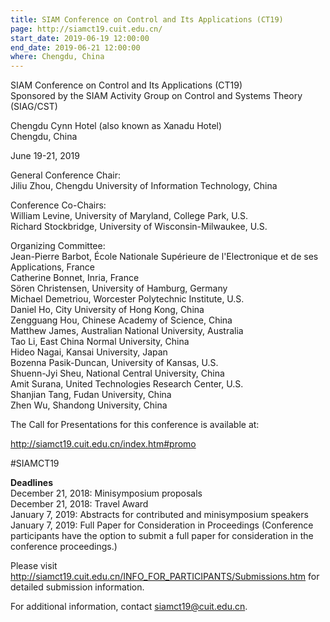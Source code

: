 ```yaml
---
title: SIAM Conference on Control and Its Applications (CT19)
page: http://siamct19.cuit.edu.cn/
start_date: 2019-06-19 12:00:00
end_date: 2019-06-21 12:00:00
where: Chengdu, China
---
```


SIAM Conference on Control and Its Applications (CT19)  
Sponsored by the SIAM Activity Group on Control and Systems Theory (SIAG/CST)
 
Chengdu Cynn Hotel (also known as Xanadu Hotel)  
Chengdu, China
 
June 19-21, 2019
 
General Conference Chair:  
Jiliu Zhou, Chengdu University of Information Technology, China
 
Conference Co-Chairs:  
William Levine, University of Maryland, College Park, U.S.  
Richard Stockbridge, University of Wisconsin-Milwaukee, U.S.
 
Organizing Committee:  
Jean-Pierre Barbot, &Eacute;cole Nationale Sup&eacute;rieure de l'Electronique et de ses Applications, France  
Catherine Bonnet, Inria, France  
S&ouml;ren Christensen, University of Hamburg, Germany  
Michael Demetriou, Worcester Polytechnic Institute, U.S.  
Daniel Ho, City University of Hong Kong, China  
Zengguang Hou, Chinese Academy of Science, China  
Matthew James, Australian National University, Australia  
Tao Li, East China Normal University, China  
Hideo Nagai, Kansai University, Japan  
Bozenna Pasik-Duncan, University of Kansas, U.S.  
Shuenn-Jyi Sheu, National Central University, China  
Amit Surana, United Technologies Research Center, U.S.  
Shanjian Tang, Fudan University, China  
Zhen Wu, Shandong University, China  
 
The Call for Presentations for this conference is available at:

<http://siamct19.cuit.edu.cn/index.htm#promo>
 
#SIAMCT19
 
**Deadlines**  
December 21, 2018: Minisymposium proposals  
December 21, 2018: Travel Award  
January 7, 2019: Abstracts for contributed and minisymposium speakers  
January 7, 2019:  Full Paper for Consideration in Proceedings (Conference participants have the option to submit a full paper for consideration in the conference proceedings.)
 
Please visit <http://siamct19.cuit.edu.cn/INFO_FOR_PARTICIPANTS/Submissions.htm> for detailed submission information.
 
For additional information, contact <siamct19@cuit.edu.cn>.
